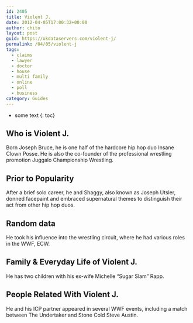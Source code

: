 ```yaml
---
id: 2405
title: Violent J.
date: 2012-04-05T17:00:32+00:00
author: chito
layout: post
guid: https://ukdataservers.com/violent-j/
permalink: /04/05/violent-j
tags:
  - claims
  - lawyer
  - doctor
  - house
  - multi family
  - online
  - poll
  - business
category: Guides
---
```


* some text
{: toc}
          
          
## Who is  Violent J.
                  
                  
                  
Born Joseph Bruce, he is one half of the hardcore hip hop duo Insane Clown Posse. He is also the co-founder of the professional wrestling promotion Juggalo Championship Wrestling.
                  
                
                
                
## Prior to Popularity 
                  
                  
                  
After a brief solo career, he and Shaggy, also known as Joseph Utsler, donned facepaint and embraced supernatural themes to distinguish their act from other hip hop duos.
                  
                
                
                
## Random data 
                  
                  
                  
He took his influence into the wrestling circuit, where he had various roles in the WWF, ECW.
                  
                
                
                
## Family & Everyday Life of Violent J.
                  
                  
                  
He has two children with his ex-wife Michelle &#8220;Sugar Slam&#8221; Rapp.
                  
                
                
                
## People Related With  Violent J.
                  
                  
                  
He and his ICP partner appeared in several WWF events, including a match between The Undertaker and Stone Cold Steve Austin.
                  
                
              
            
          
          
          
    
    
  
